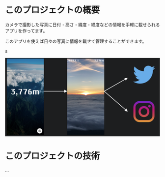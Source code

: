 # このプロジェクトの概要
カメラで撮影した写真に日付・高さ・緯度・経度などの情報を手軽に載せられるアプリを作ってます。

このアプリを使えば日々の写真に情報を載せて管理することができます。

s

![デザイン](./doc/design.png)

# このプロジェクトの技術

...
